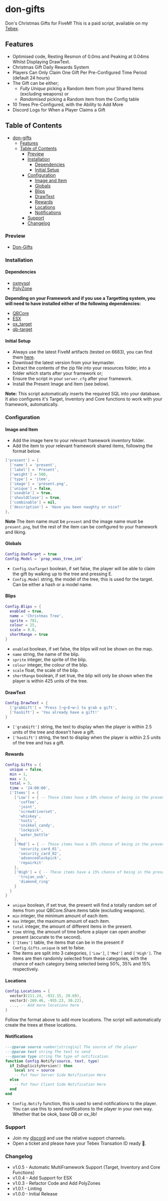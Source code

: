 # don-gifts

Don's Christmas Gifts for FiveM! This is a paid script, available on my [Tebex](https://dons-developments.tebex.io/package/5395562).

## Features

- Optimised code, Resting Resmon of 0.0ms and Peaking at 0.04ms Whilst Displaying DrawText.
- Christmas Gift Daily Rewards System
- Players Can Only Claim One Gift Per Pre-Configured Time Period (default 24 hours)
- The Gift can be either;
  - *Fully Unique* picking a Random item from your Shared Items (excluding weapons) or
  - *Randomised* picking a Random item from the Config table
- 10 Trees Pre-Configured, with the Ability to Add More
- Discord Logs for When a Player Claims a Gift

## Table of Contents

- [don-gifts](#don-gifts)
  - [Features](#features)
  - [Table of Contents](#table-of-contents)
    - [Preview](#preview)
    - [Installation](#installation)
      - [Dependencies](#dependencies)
      - [Initial Setup](#initial-setup)
    - [Configuration](#configuration)
      - [Image and Item](#image-and-item)
      - [Globals](#globals)
      - [Blips](#blips)
      - [DrawText](#drawtext)
      - [Rewards](#rewards)
      - [Locations](#locations)
      - [Notifications](#notifications)
    - [Support](#support)
    - [Changelog](#changelog)

### Preview

- [Don-Gifts](https://www.youtube.com/watch?v=HyM6QdLv-bA)

### Installation

#### Dependencies

- [oxmysql](https://github.com/overextended/oxmysql/releases/tag/v2.7.6)
- [PolyZone](https://github.com/mkafrin/PolyZone)

**Depending on your Framework and if you use a Targetting system, you will need to have installed either of the following dependencies:**

- [QBCore](https://github.com/qbcore-framework/qb-core)
- [ESX](https://github.com/esx-framework/esx_core)
- [ox_target](https://github.com/overextended/ox_target)
- [qb-target](https://github.com/qbcore-framework/qb-target)

#### Initial Setup

- Always use the latest FiveM artifacts (tested on 6683), you can find them [here](https://runtime.fivem.net/artifacts/fivem/build_server_windows/master/).
- Download the latest version from your keymaster.
- Extract the contents of the zip file into your resources folder, into a folder which starts after your framework or;
- Ensure the script in your `server.cfg` after your framework.
- Install the Present Image and Item (see below).

**Note:** This script automatically inserts the required SQL into your database. It also configures it's Target, Inventory and Core functions to work with your framework, automatically.

### Configuration

#### Image and Item

- Add the image here to your relevant framework inventory folder.
- Add the item to your relevant framework shared items, following the format below.

```lua
['present'] = {
  ['name'] = 'present', 
  ['label'] = 'Present', 
  ['weight'] = 500, 
  ['type'] = 'item', 
  ['image'] = 'present.png', 
  ['unique'] = false, 
  ['useable'] = true, 
  ['shouldClose'] = true, 
  ['combinable'] = nil, 
  ['description'] = 'Have you been naughty or nice?'
},
```

**Note** The item name must be `present` and the image name must be `present.png`, but the rest of the item can be configured to your framework and liking.

#### Globals

```lua
Config.UseTarget = true
Config.Model = `prop_xmas_tree_int`
```

- `Config.UseTarget` boolean, if set false, the player will be able to claim the gift by walking up to the tree and pressing E.
- `Config.Model` string, the model of the tree, this is used for the target. Can be either a hash or a model name.

#### Blips

```lua
Config.Blips = {
  enabled = true,
  name = 'Christmas Tree',
  sprite = 781,
  colour = 25,
  scale = 0.8,
  shortRange = true
}
```

- `enabled` boolean, if set false, the blips will not be shown on the map.
- `name` string, the name of the blip.
- `sprite` integer, the sprite of the blip.
- `colour` integer, the colour of the blip.
- `scale` float, the scale of the blip.
- `shortRange` boolean, if set true, the blip will only be shown when the player is within 425 units of the tree.

#### DrawText

```lua
Config.DrawText = {
  ['grabGift'] = 'Press [~g~E~w~] to grab a gift',
  ['hasGift'] = 'You already have a gift!'
}
```

- `['grabGift']` string, the text to display when the player is within 2.5 units of the tree and doesn't have a gift.
- `['hasGift']` string, the text to display when the player is within 2.5 units of the tree and has a gift.

#### Rewards

```lua
Config.Gifts = {
  unique = false,
  min = 1,
  max = 3,
  total = 5,
  time = '24:00:00',
  ['Items'] = {
    ['Low'] = { -- These items have a 50% chance of being in the present
      'coffee',
      'joint',
      'screwdriverset',
      'whiskey',
      'tosti',
      'snikkel_candy',
      'lockpick',
      'water_bottle'
    },
    ['Med'] = { -- These items have a 35% chance of being in the present
      'security_card_01',
      'security_card_02',
      'advancedlockpick',
      'repairkit'
    },
    ['High'] = { -- These items have a 15% chance of being in the present
      'trojan_usb',
      'diamond_ring'
    }
  }
}
```

- `unique` boolean, if set true, the present will find a totally random set of items from your QBCore.Share.items table (excluding weapons).
- `min` integer, the minimum amount of each item.
- `max` integer, the maximum amount of each item.
- `total` integer, the amount of different items in the present.
- `time` string, the amount of time before a player can open another present (accurate to the second).
- `['Items']` table, the items that can be in the present if `Config.Gifts.unique` is set to false.
- The items are split into 3 categories, `['Low']`, `['Med']` and `['High']`. The items are then randomly selected from these categories, with the chance of each category being selected being 50%, 35% and 15% respectively.

#### Locations

```lua
Config.Locations = {
  vector3(211.24, -932.15, 29.69),
  vector3(-269.46, -955.23, 30.22),
  ..., -- Add more locations here
}
```

Follow the format above to add more locations. The script will automatically create the trees at these locations.

#### Notifications

```lua
---@param source number|string|nil The source of the player
---@param text string The text to send
---@param type string The type of notification
function Config.Notify(source, text, type)
  if IsDuplicityVersion() then
    local src = source
    -- Put Your Server Side Notification Here
  else
    -- Put Your Client Side Notification Here
  end
end
```

- `Config.Notify` function, this is used to send notifications to the player. You can use this to send notifications to the player in your own way. Whether that be okok, base QB or ox_lib!

### Support

- Join my [discord](https://discord.gg/tVA58nbBuk) and use the relative support channels.
- Open a ticket and please have your Tebex Transation ID ready 🙂.

### Changelog

- v1.0.5 - Automatic MultiFramework Support (Target, Inventory and Core Functions)
- v1.0.4 - Add Support for ESX
- v1.0.3 - Refactor Code and Add PolyZones
- v1.0.1 - Linting
- v1.0.0 - Initial Release

